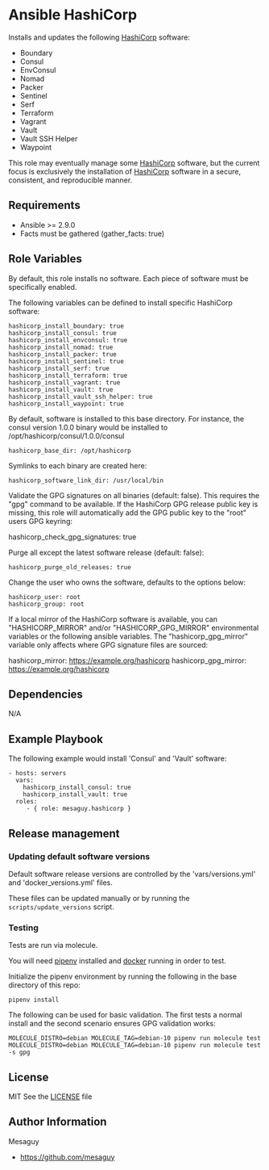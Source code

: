 # Ansible HashiCorp

Installs and updates the following [HashiCorp](https://www.hashicorp.com) software:

- Boundary
- Consul
- EnvConsul
- Nomad
- Packer
- Sentinel
- Serf
- Terraform
- Vagrant
- Vault
- Vault SSH Helper
- Waypoint

This role may eventually manage some [HashiCorp](https://www.hashicorp.com) software, but the current focus is exclusively the installation of [HashiCorp](https://www.hashicorp.com) software in a secure, consistent, and reproducible manner.

## Requirements

- Ansible >= 2.9.0
- Facts must be gathered (gather_facts: true)

## Role Variables

By default, this role installs no software. Each piece of software must be specifically enabled.

The following variables can be defined to install specific HashiCorp software:

    hashicorp_install_boundary: true
    hashicorp_install_consul: true
    hashicorp_install_envconsul: true
    hashicorp_install_nomad: true
    hashicorp_install_packer: true
    hashicorp_install_sentinel: true
    hashicorp_install_serf: true
    hashicorp_install_terraform: true
    hashicorp_install_vagrant: true
    hashicorp_install_vault: true
    hashicorp_install_vault_ssh_helper: true
    hashicorp_install_waypoint: true

By default, software is installed to this base directory. For instance, the consul version 1.0.0 binary would be installed to /opt/hashicorp/consul/1.0.0/consul

    hashicorp_base_dir: /opt/hashicorp

Symlinks to each binary are created here:

    hashicorp_software_link_dir: /usr/local/bin

Validate the GPG signatures on all binaries (default: false). This requires the "gpg" command to be available. If the HashiCorp GPG release public key is missing, this role will automatically add the GPG public key to the "root" users GPG keyring:

   hashicorp_check_gpg_signatures: true

Purge all except the latest software release (default: false):

    hashicorp_purge_old_releases: true


Change the user who owns the software, defaults to the options below:

    hashicorp_user: root
    hashicorp_group: root

If a local mirror of the HashiCorp software is available, you can "HASHICORP_MIRROR" and/or "HASHICORP_GPG_MIRROR" environmental variables or the following ansible variables. The "hashicorp_gpg_mirror" variable only affects where GPG signature files are sourced:

   hashicorp_mirror: https://example.org/hashicorp
   hashicorp_gpg_mirror: https://example.org/hashicorp

## Dependencies

N/A

## Example Playbook


The following example would install 'Consul' and 'Vault' software:

    - hosts: servers
      vars:
        hashicorp_install_consul: true
        hashicorp_install_vault: true
      roles:
         - { role: mesaguy.hashicorp }

## Release management
### Updating default software versions

Default software release versions are controlled by the 'vars/versions.yml' and 'docker_versions.yml' files.

These files can be updated manually or by running the ```scripts/update_versions``` script.

### Testing
Tests are run via molecule.

You will need [pipenv](https://pipenv.pypa.io) installed and [docker](https://www.docker.com) running in order to test.

Initialize the pipenv environment by running the following in the base directory of this repo:

    pipenv install

The following can be used for basic validation. The first tests a normal install and the second scenario ensures GPG validation works:

    MOLECULE_DISTRO=debian MOLECULE_TAG=debian-10 pipenv run molecule test
    MOLECULE_DISTRO=debian MOLECULE_TAG=debian-10 pipenv run molecule test -s gpg

## License

MIT
See the [LICENSE](https://github.com/mesaguy/ansible-hashicorp/blob/master/LICENSE) file

## Author Information

Mesaguy
 - https://github.com/mesaguy
